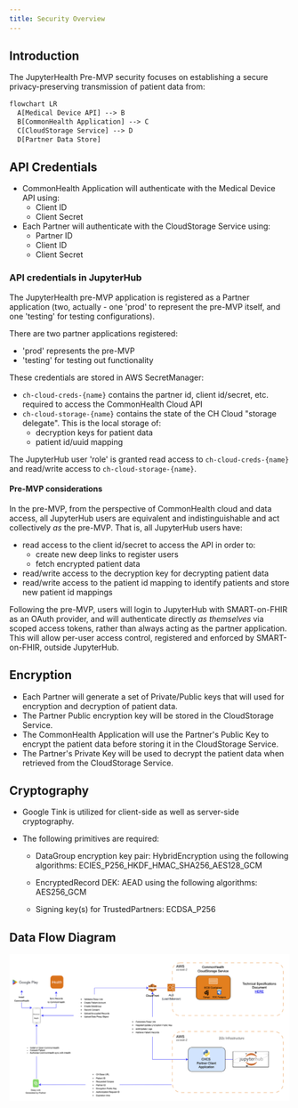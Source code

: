 ```yaml
---
title: Security Overview
---
```


## Introduction

The JupyterHealth Pre-MVP security focuses on establishing a secure privacy-preserving transmission of patient data from:

```mermaid
flowchart LR
  A[Medical Device API] --> B
  B[CommonHealth Application] --> C
  C[CloudStorage Service] --> D
  D[Partner Data Store]
```

## API Credentials

- CommonHealth Application will authenticate with the Medical Device API using:
  - Client ID
  - Client Secret
- Each Partner will authenticate with the CloudStorage Service using:
  - Partner ID
  - Client ID
  - Client Secret

### API credentials in JupyterHub

The JupyterHealth pre-MVP application is registered as a Partner application (two, actually - one 'prod' to represent the pre-MVP itself, and one 'testing' for testing configurations).

There are two partner applications registered:

- 'prod' represents the pre-MVP
- 'testing' for testing out functionality

These credentials are stored in AWS SecretManager:

- `ch-cloud-creds-{name}` contains the partner id, client id/secret, etc. required to access the CommonHealth Cloud API
- `ch-cloud-storage-{name}` contains the state of the CH Cloud "storage delegate".
  This is the local storage of:
  - decryption keys for patient data
  - patient id/uuid mapping

The JupyterHub user 'role' is granted read access to `ch-cloud-creds-{name}` and read/write access to `ch-cloud-storage-{name}`.

#### Pre-MVP considerations

In the pre-MVP, from the perspective of CommonHealth cloud and data access, all JupyterHub users are equivalent and indistinguishable and act collectively _as_ the pre-MVP.
That is, all JupyterHub users have:

- read access to the client id/secret to access the API in order to:
  - create new deep links to register users
  - fetch encrypted patient data
- read/write access to the decryption key for decrypting patient data
- read/write access to the patient id mapping to identify patients and store new patient id mappings

Following the pre-MVP, users will login to JupyterHub with SMART-on-FHIR as an OAuth provider,
and will authenticate directly _as themselves_ via scoped access tokens,
rather than always acting as the partner application.
This will allow per-user access control, registered and enforced by SMART-on-FHIR, outside JupyterHub.

## Encryption

- Each Partner will generate a set of Private/Public keys that will used for encryption and decryption of patient data.
- The Partner Public encryption key will be stored in the CloudStorage Service.
- The CommonHealth Application will use the Partner's Public Key to encrypt the patient data before storing it in the CloudStorage Service.
- The Partner's Private Key will be used to decrypt the patient data when retrieved from the CloudStorage Service.

## Cryptography

- Google Tink is utilized for client-side as well as server-side cryptography.

- The following primitives are required:

  - DataGroup encryption key pair: HybridEncryption using the following algorithms: ECIES_P256_HKDF_HMAC_SHA256_AES128_GCM

  - EncryptedRecord DEK: AEAD using the following algorithms: AES256_GCM

  - Signing key(s) for TrustedPartners: ECDSA_P256

## Data Flow Diagram

![](CHCS-Architecture.png)

